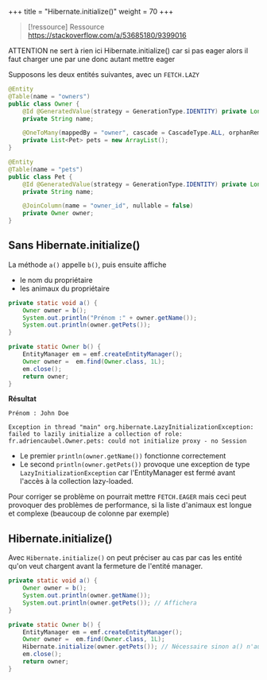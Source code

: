 +++
title = "Hibernate.initialize()"
weight = 70
+++

> [!ressource] Ressource
> https://stackoverflow.com/a/53685180/9399016

ATTENTION ne sert à rien ici Hibernate.initialize() car si pas eager alors il faut charger une par une donc autant mettre eager

Supposons les deux entités suivantes, avec un `FETCH.LAZY`

```java
@Entity
@Table(name = "owners")
public class Owner {
    @Id @GeneratedValue(strategy = GenerationType.IDENTITY) private Long id;
    private String name;

    @OneToMany(mappedBy = "owner", cascade = CascadeType.ALL, orphanRemoval = true, fetch = FetchType.LAZY)
    private List<Pet> pets = new ArrayList();
}
```

```java
@Entity
@Table(name = "pets")
public class Pet {
    @Id @GeneratedValue(strategy = GenerationType.IDENTITY) private Long id;
    private String name;

    @JoinColumn(name = "owner_id", nullable = false)
    private Owner owner;
}
```

## Sans Hibernate.initialize()
La méthode `a()` appelle `b()`, puis ensuite affiche 
- le nom du propriétaire
- les animaux du propriétaire

```java
private static void a() {
    Owner owner = b();
    System.out.println("Prénom :" + owner.getName());
    System.out.println(owner.getPets());
}

private static Owner b() {
    EntityManager em = emf.createEntityManager();
    Owner owner =  em.find(Owner.class, 1L);
    em.close(); 
    return owner;
}
```

**Résultat**
```
Prénom : John Doe

Exception in thread "main" org.hibernate.LazyInitializationException: failed to lazily initialize a collection of role: fr.adriencaubel.Owner.pets: could not initialize proxy - no Session
```

- Le premier `println(owner.getName())` fonctionne correctement
- Le second `println(owner.getPets())` provoque une exception de type `LazyInitializationException` car l'EntityManager est fermé avant l'accès à la collection lazy-loaded. 

Pour corriger se problème on pourrait mettre `FETCH.EAGER` mais ceci peut provoquer des problèmes de performance, si la liste d'animaux est longue et complexe (beaucoup de colonne par exemple)

## Hibernate.initialize()
Avec `Hibernate.initialize()` on peut préciser au cas par cas les entité qu'on veut chargent avant la fermeture de l'entité manager.

```java
private static void a() {
    Owner owner = b();
    System.out.println(owner.getName());
    System.out.println(owner.getPets()); // Affichera
}

private static Owner b() {
    EntityManager em = emf.createEntityManager();
    Owner owner =  em.find(Owner.class, 1L);
    Hibernate.initialize(owner.getPets()); // Nécessaire sinon a() n'aura pas accès à la liste de Pets
    em.close();
    return owner;
}
```